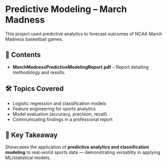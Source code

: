 # Predictive Modeling – March Madness

This project used predictive analytics to forecast outcomes of NCAA March Madness basketball games.

## 📂 Contents
- **MarchMadnessPredictiveModelingReport.pdf** – Report detailing methodology and results.

## 🛠 Topics Covered
- Logistic regression and classification models
- Feature engineering for sports analytics
- Model evaluation (accuracy, precision, recall)
- Communicating findings in a professional report

## 🔑 Key Takeaway
Showcases the application of **predictive analytics and classification modeling** to real-world sports data — demonstrating versatility in applying ML/statistical models.

